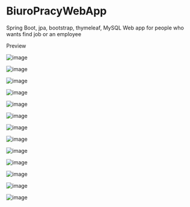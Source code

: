 # BiuroPracyWebApp
Spring Boot, jpa, bootstrap, thymeleaf, MySQL
Web app for people who wants find job or an employee

Preview

![image](https://user-images.githubusercontent.com/38383227/126368770-26aa1d98-592c-4528-ae35-93f59f647b70.png)

![image](https://user-images.githubusercontent.com/38383227/126368816-9ff28af0-a1ba-497c-ae18-acd9edc88265.png)

![image](https://user-images.githubusercontent.com/38383227/126368968-fdb908a4-06fd-48b0-9022-850f83d279e2.png)

![image](https://user-images.githubusercontent.com/38383227/126369034-cb28cb66-4dcd-4b63-aebe-2abb72075aa2.png)

![image](https://user-images.githubusercontent.com/38383227/126369102-abb09dc9-4c74-434b-b349-275b5fc28a51.png)

![image](https://user-images.githubusercontent.com/38383227/126369187-29d09391-80f9-4111-aa85-483a700643d5.png)

![image](https://user-images.githubusercontent.com/38383227/126369247-ba9f9143-d167-4cea-9d63-1a8909282419.png)

![image](https://user-images.githubusercontent.com/38383227/126369317-5e682b16-4022-498e-8add-dea71e821905.png)

![image](https://user-images.githubusercontent.com/38383227/126369375-b20dfff7-3e1e-439e-8f61-3fae5100cd9d.png)

![image](https://user-images.githubusercontent.com/38383227/126369427-6a013fc2-f076-4a4e-9d0e-47e4b3808ecc.png)

![image](https://user-images.githubusercontent.com/38383227/126369516-3ede2753-0fe2-4f7a-b61d-5e14b7456974.png)

![image](https://user-images.githubusercontent.com/38383227/126369625-bee4e96a-94b6-4430-bf1c-89180b976d17.png)

![image](https://user-images.githubusercontent.com/38383227/126369680-30c3f9f8-dea2-4848-9428-e4042133da32.png)
